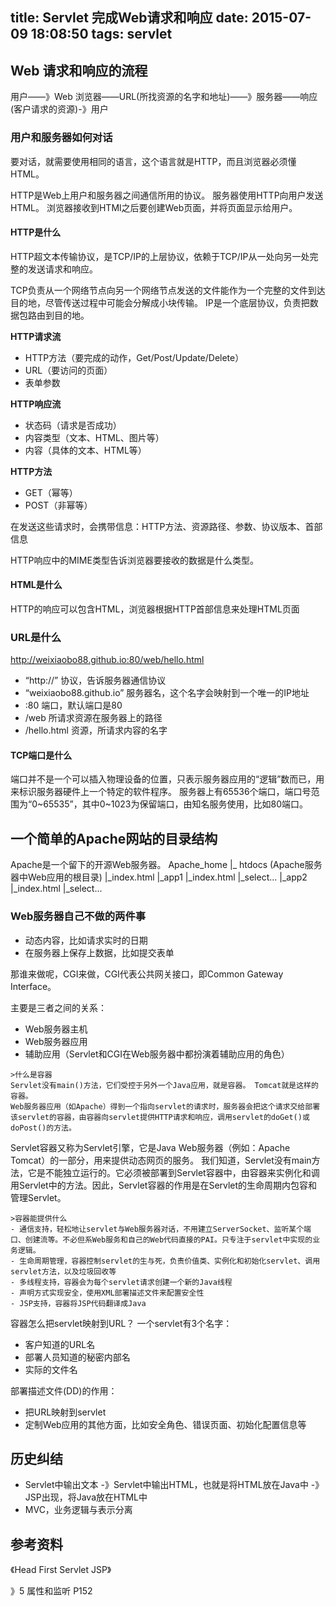 title: Servlet 完成Web请求和响应 
date: 2015-07-09 18:08:50
tags: servlet
---

## Web 请求和响应的流程
    
用户——》Web 浏览器——URL(所找资源的名字和地址)——》服务器——响应(客户请求的资源)-》用户

### 用户和服务器如何对话
要对话，就需要使用相同的语言，这个语言就是HTTP，而且浏览器必须懂HTML。

HTTP是Web上用户和服务器之间通信所用的协议。
服务器使用HTTP向用户发送HTML。
浏览器接收到HTMl之后要创建Web页面，并将页面显示给用户。

#### HTTP是什么
HTTP超文本传输协议，是TCP/IP的上层协议，依赖于TCP/IP从一处向另一处完整的发送请求和响应。

TCP负责从一个网络节点向另一个网络节点发送的文件能作为一个完整的文件到达目的地，尽管传送过程中可能会分解成小块传输。
IP是一个底层协议，负责把数据包路由到目的地。

**HTTP请求流**
- HTTP方法（要完成的动作，Get/Post/Update/Delete）
- URL（要访问的页面）
- 表单参数

**HTTP响应流**
- 状态码（请求是否成功）
- 内容类型（文本、HTML、图片等）
- 内容（具体的文本、HTML等）

**HTTP方法**
- GET（幂等）    
- POST（非幂等）

在发送这些请求时，会携带信息：HTTP方法、资源路径、参数、协议版本、首部信息

HTTP响应中的MIME类型告诉浏览器要接收的数据是什么类型。


#### HTML是什么
HTTP的响应可以包含HTML，浏览器根据HTTP首部信息来处理HTML页面


### URL是什么
http://weixiaobo88.github.io:80/web/hello.html

- “http://” 协议，告诉服务器通信协议
- “weixiaobo88.github.io” 服务器名，这个名字会映射到一个唯一的IP地址
- :80 端口，默认端口是80
- /web 所请求资源在服务器上的路径
- /hello.html 资源，所请求内容的名字

#### TCP端口是什么
端口并不是一个可以插入物理设备的位置，只表示服务器应用的“逻辑”数而已，用来标识服务器硬件上一个特定的软件程序。
服务器上有65536个端口，端口号范围为“0~65535”，其中0~1023为保留端口，由知名服务使用，比如80端口。

## 一个简单的Apache网站的目录结构
Apache是一个留下的开源Web服务器。
Apache_home
|_ htdocs (Apache服务器中Web应用的根目录)
    |_index.html
    |_app1
        |_index.html
        |_select...
    |_app2
        |_index.html
        |_select...

### Web服务器自己不做的两件事
- 动态内容，比如请求实时的日期
- 在服务器上保存上数据，比如提交表单

那谁来做呢，CGI来做，CGI代表公共网关接口，即Common Gateway Interface。

主要是三者之间的关系：
- Web服务器主机
- Web服务器应用
- 辅助应用（Servlet和CGI在Web服务器中都扮演着辅助应用的角色）

```        
>什么是容器
Servlet没有main()方法，它们受控于另外一个Java应用，就是容器。 Tomcat就是这样的容器。
Web服务器应用（如Apache）得到一个指向servlet的请求时，服务器会把这个请求交给部署该servlet的容器，由容器向servlet提供HTTP请求和响应，调用servlet的doGet()或doPost()的方法。
```
Servlet容器又称为Servlet引擎，它是Java Web服务器（例如：Apache Tomcat）的一部分，用来提供动态网页的服务。
我们知道，Servlet没有main方法，它是不能独立运行的。它必须被部署到Servlet容器中，由容器来实例化和调用Servlet中的方法。因此，Servlet容器的作用是在Servlet的生命周期内包容和管理Servlet。

````
>容器能提供什么
- 通信支持，轻松地让servlet与Web服务器对话，不用建立ServerSocket、监听某个端口、创建流等。不必但系Web服务和自己的Web代码直接的PAI。只专注于servlet中实现的业务逻辑。
- 生命周期管理，容器控制servlet的生与死，负责价值类、实例化和初始化servlet、调用servlet方法，以及垃圾回收等
- 多线程支持，容器会为每个servlet请求创建一个新的Java线程
- 声明方式实现安全，使用XML部署描述文件来配置安全性
- JSP支持，容器将JSP代码翻译成Java
````

容器怎么把servlet映射到URL？
一个servlet有3个名字：
- 客户知道的URL名
- 部署人员知道的秘密内部名
- 实际的文件名

部署描述文件(DD)的作用：
- 把URL映射到servlet
- 定制Web应用的其他方面，比如安全角色、错误页面、初始化配置信息等

## 历史纠结

- Servlet中输出文本 -》Servlet中输出HTML，也就是将HTML放在Java中 -》JSP出现，将Java放在HTML中 
- MVC，业务逻辑与表示分离

        
## 参考资料
《Head First Servlet JSP》
        

》5 属性和监听 P152


